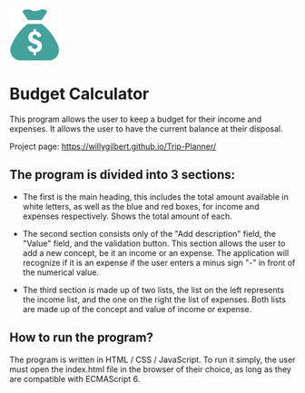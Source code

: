 <img src="https://raw.githubusercontent.com/WillyGilbert/Budget-Calculator/master/favicon.png" width="90" height="90">

# Budget Calculator

This program allows the user to keep a budget for their income and expenses. It allows the user to have the current balance at their disposal.

Project page: https://willygilbert.github.io/Trip-Planner/

## The program is divided into 3 sections:

- The first is the main heading, this includes the total amount available in white letters, as well as the blue and red boxes, for income and expenses respectively. Shows the total amount of each.

- The second section consists only of the "Add description" field, the "Value" field, and the validation button. This section allows the user to add a new concept, be it an income or an expense. The application will recognize if it is an expense if the user enters a minus sign "-" in front of the numerical value.

- The third section is made up of two lists, the list on the left represents the income list, and the one on the right the list of expenses. Both lists are made up of the concept and value of income or expense.

## How to run the program?

The program is written in HTML / CSS / JavaScript. To run it simply, the user must open the index.html file in the browser of their choice, as long as they are compatible with ECMAScript 6.
